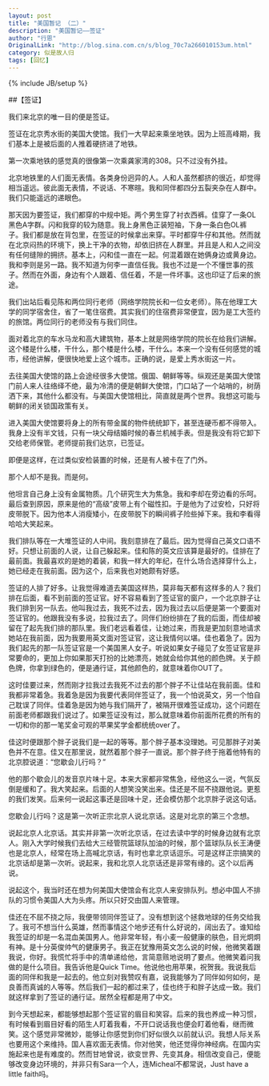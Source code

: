 ```yaml
---
layout: post
title: "美国暂记 （二）"
description: "美国暂记——签证"
author: "行恩"
OriginalLink: "http://blog.sina.com.cn/s/blog_70c7a266010153um.html"
category: 似是故人归
tags: [回忆]
---
```

{% include JB/setup %}

##【签证】

我们来北京的唯一目的便是签证。

签证在北京秀水街的美国大使馆。我们一大早起来乘坐地铁。因为上班高峰期，我们基本上是被后面的人推着硬挤进了地铁。

第一次乘地铁的感觉真的很像第一次乘龚家湾的308。只不过没有外挂。

北京地铁里的人们面无表情。各类身份迥异的人。人和人虽然都挤的很近，却觉得相当遥远。彼此面无表情，不说话、不寒暄。我和同伴都四分五裂夹杂在人群中。我们只能遥远的递眼色。

那天因为要签证，我们都穿的中规中矩。两个男生穿了衬衣西裤。佳穿了一条OL黑色A字群。闪和我穿的较为随意。我上身黑色正装短袖，下身一条白色OL裤子。我们都是放在背包里，在签证的时候拿出来穿。平时都穿牛仔和其他。然而就在北京闷热的环境下，换上干净的衣物，却依旧挤在人群里。并且是人和人之间没有任何缝隙的拥挤。基本上，闪和佳一直在一起。何混着跟在她俩身边或黄身边。我和李则是另一路。我不知道为何李一直信任我。我也不过是一个不懂世事的孩子。然而在外面，身边有个人跟着、信任着，不是一件坏事。这也印证了后来的旅途。

我们出站后看见陈和两位同行老师（网络学院院长和一位女老师）。陈在他理工大学的同学宿舍住，省了一笔住宿费。其实我们的住宿费非常便宜，因为是工大签约的旅馆。两位同行的老师没有与我们同住。

面对着北京的车水马龙和高大建筑物，基本上就是网络学院的院长在给我们讲解。这个楼是什么楼，干什么，那个楼是什么楼，干什么。本来一个没有任何感觉的城市，经他讲解，便很快地爱上这个城市。正确的说，是爱上秀水街这一片。

去往美国大使馆的路上会途经很多大使馆。俄国、朝鲜等等。纵观还是美国大使馆门前人来人往络绎不绝，最为冷清的便是朝鲜大使馆，门口站了一个站哨的，树荫洒下来，其他什么都没有。与美国大使馆相比，简直就是两个世界。我想这可能与朝鲜的闭关锁国政策有关。

进入美国大使馆要将身上的所有带金属的物件统统卸下，甚至连硬币都不得带入。我身上没有半文钱，只有一块父母结婚时候的春兰机械手表。但是我没有将它卸下交给老师保管。老师提前我们达京，已签证。

即便是这样，在过类似安检装置的时候，还是有人被卡在了门外。

那个人却不是我。而是何。

他坦言自己身上没有金属物质。几个研究生大为焦急。我和李却在旁边看的乐呵。最后查到原因，原来是他的“高级”皮带上有个磁性扣。于是他为了过安检，只好将皮带脱下。因为他本人消瘦矮小，在皮带脱下的瞬间裤子险些掉下来。我和李看得哈哈大笑起来。

我们排队等在一大堆签证的人中间。我刻意排在了最后。因为觉得自己英文口语不好。只想让前面的人说，让自己躲起来。佳和陈的英文应该算是最好的。佳排在了最前面。我最喜欢的是她的着装，和我一样大的年纪，在什么场合选择穿什么上，她已经走在我前面。因为这个，后来我也对她颇有好感。

签证的人排了好多。让我觉得难道去美国这样热，莫非每天都有这样多的人？我们排在后面，看不到前面的签证官。好不容易看到了签证官的窗户，一个北京胖子让我们排到另一队去。他叫我过去，我死不过去，因为我过去以后便是第一个要面对签证官的。他跟我没有多说，拉我过去了。同伴们纷纷排在了我的后面，而佳却被留在了起先我们排的那队里。我们老远看着佳，让她过来，而我是更加刻意地请求她站在我前面，因为我要用英文面对签证官，这让我情何以堪。佳也着急了。因为我们起先的那一队签证官是一个美国黑人女子。听说如果女子碰见了女签证官是非常要命的，更加上你如果那天打扮的比她漂亮，她就会给你其他的颜色牌。关于颜色牌，你拿到绿色的，便是通行证，其他颜色的，就意味着你OUT了。

这时佳要过来，然而刚才拉我过去我死不过去的那个胖子不让佳站在我前面。佳和我都非常着急。我着急是因为我要代表同伴签证了，我一个怕说英文，另一个怕自己耽误了同伴。佳着急是因为她与我们隔开了，被隔开很难签证成功，这个问题在前面老师都跟我们说过了。如果签证没有过，那么就意味着你前面所花费的所有的一切和你的那一笔奖金可观的苹果奖学金都统统over了。

佳这时便跟那个胖子说我们是一起的等等。那个胖子基本没理她。可见那胖子对美色并不在意。佳又在那里说，就然着那个胖子一直说。那个胖子终于拖着他特有的北京腔说道：“您歇会儿行吗？”

他的那个歇会儿的发音京片味十足。本来大家都非常焦急，经他这么一说，气氛反倒是缓和了。我大笑起来。后面的人想笑没笑出来。佳还是不屈不挠跟他说。更惹的我们发笑。后来何一说起这事还是回味十足，还会模仿那个北京胖子说这句话。

您歇会儿行吗？这是第一次听正宗北京人说北京话。这是对北京的第三个念想。

说起北京人北京话。其实并非第一次听北京话，在过去读中学的时候身边就有北京人。刚入大学时候我们去给大三经管院篮球队加油的时候，那个篮球队队长王涛便也是北京人，经常在场上高喊北京话，有时也拿北京话逗乐。可是这样正宗搞笑的北京话却是第一次听。说起来，我和北京人北京话还是非常有缘的。这个以后再说。

说起这个，我当时还在想为何美国大使馆会有北京人来安排队列。想必中国人不排队的习惯令美国人大为头疼。所以只好交由国人来管理。

佳还在不屈不挠之际，我便带领同伴签证了。没有想到这个拯救地球的任务交给我了。我可不想当什么英雄，然而事情这个地步还有什么好说的，阔出去了。谁知给我签证的却是一名混血美国男人。他非常年轻，有小麦一般健康的肤色，目光炯炯有神。是十分英俊帅气的健康男子。我正在犹豫用英文怎么说的时候，他微笑着跟我说，你好。我慌忙将手中的清单递给他，言简意赅地说明了要点。他微笑着问我做的是什么项目。我告诉他是Quick Time。他说他也用苹果，祝贺我。我说我后面的同伴和我是一起去的。他立刻对我赞叹有嘉，说我能够为了同伴如何如何，是良善而真诚的人等等。然后我们一起的都过来了，佳也终于和胖子达成一致。我们就这样拿到了签证的通行证。居然全程都是用了中文。

到今天想起来，都能够想起那个签证官的眉目和笑容。后来的我也养成一种习惯，有时候看到眉目好看的陌生人盯着我看，不开口说话我也便会盯着他看，继而微笑。这个感觉非常微妙，能够让你感觉到你们好似很久以前就认识。我想人际关系也要用这个来维持。国人喜欢面无表情。你对他笑，他还觉得你神经病。在国内实施起来也是有难度的。然而甘地曾说，欲变世界、先变其身。相信改变自己，便能够改变身边环境的，并非只有Sara一个人，连Micheal不都常说，Just have a little faith吗。
